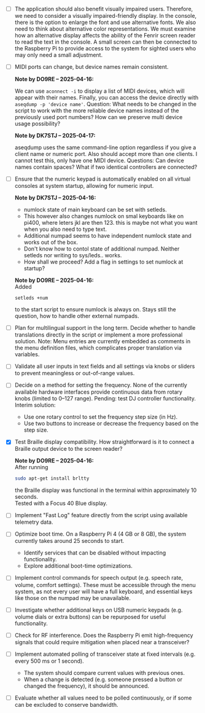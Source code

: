 - [ ] The application should also benefit visually impaired users. Therefore, we need to consider a visually impaired-friendly display. In the console, there is the option to enlarge the font and use alternative fonts. We also need to think about alternative color representations. We must examine how an alternative display affects the ability of the Fenrir screen reader to read the text in the console. A small screen can then be connected to the Raspberry Pi to provide access to the system for sighted users who may only need a small adjustment.

- [ ] MIDI ports can change, but device names remain consistent. 

  **Note by DO9RE – 2025-04-16:**  

  We can use `aconnect -i` to display a list of MIDI devices, which will appear with their names. Finally, you can access the device directly with `aseqdump -p 'device name'`. 
  Question: What needs to be changed in the script to work with the more reliable device names instead of the previously used port numbers?
  How can we preserve multi device usage possibility?

  **Note by DK7STJ – 2025-04-17:**  

  aseqdump uses the same command-line option regardless if you give a client name or numeric port. Also should accept more than one clients.
  I cannot test this, only have one MIDI device.
  Questions: Can device names contain spaces? What if two identical controllers are connected?

- [ ] Ensure that the numeric keypad is automatically enabled on all virtual consoles at system startup, allowing for numeric input.

  **Note by DK7STJ – 2025-04-16:**  

  - numlock state of main keyboard can be set with setleds.
  - This however also changes numlock on smal keyboards like on pi400, where leters jkl are then 123. this is maybe not what you want when you also need to type text.
  - Additional numpad seems to have independent numlock state and works out of the box.
  - Don't know how to contol state of additional numpad. Neither setleds nor writing to sys/leds.. works. 
  - How shall we proceed? Add a flag in settings to set numlock at startup?

  **Note by DO9RE – 2025-04-16:**  
  Added
  ```
  setleds +num
  ```
  to the start script to ensure numlock is always on.
  Stays still the question, how to handle other external numpads.

- [ ] Plan for multilingual support in the long term. Decide whether to handle translations directly in the script or implement a more professional solution. Note: Menu entries are currently embedded as comments in the menu definition files, which complicates proper translation via variables.

- [ ] Validate all user inputs in text fields and all settings via knobs or sliders to prevent meaningless or out-of-range values.

- [ ] Decide on a method for setting the frequency. None of the currently available hardware interfaces provide continuous data from rotary knobs (limited to 0–127 range). Pending: test DJ controller functionality. Interim solution:  
  - Use one rotary control to set the frequency step size (in Hz).  
  - Use two buttons to increase or decrease the frequency based on the step size.

- [x] Test Braille display compatibility. How straightforward is it to connect a Braille output device to the screen reader?

  **Note by DO9RE – 2025-04-16:**  
  After running 
  ```bash
  sudo apt-get install brltty
  ```  
  the Braille display was functional in the terminal within approximately 10 seconds.  
   Tested with a Focus 40 Blue display.

- [ ] Implement "Fast Log" feature directly from the script using available telemetry data.

- [ ] Optimize boot time. On a Raspberry Pi 4 (4 GB or 8 GB), the system currently takes around 25 seconds to start.  
  - Identify services that can be disabled without impacting functionality.  
  - Explore additional boot-time optimizations.

- [ ] Implement control commands for speech output (e.g. speech rate, volume, comfort settings). These must be accessible through the menu system, as not every user will have a full keyboard, and essential keys like those on the numpad may be unavailable.

- [ ] Investigate whether additional keys on USB numeric keypads (e.g. volume dials or extra buttons) can be repurposed for useful functionality.

- [ ] Check for RF interference. Does the Raspberry Pi emit high-frequency signals that could require mitigation when placed near a transceiver?

- [ ] Implement automated polling of transceiver state at fixed intervals (e.g. every 500 ms or 1 second).  
  - The system should compare current values with previous ones.  
  - When a change is detected (e.g. someone pressed a button or changed the frequency), it should be announced.

- [ ] Evaluate whether all values need to be polled continuously, or if some can be excluded to conserve bandwidth.
